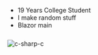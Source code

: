 - 19 Years College Student
- I make random stuff
- Blazor main


![c-sharp-c](https://github.com/user-attachments/assets/c8c7c295-471e-4cc3-9812-8c2e0a00859a)<svg height="25" preserveAspectRatio="xMidYMid" viewBox="0 0 25 25" width="25" xmlns="http://www.w3.org/2000/svg"><path d="m255.569 84.452376c-.002-4.83-1.035-9.098-3.124-12.761-2.052-3.602-5.125-6.621-9.247-9.008-34.025-19.619-68.083-39.178-102.097-58.81699995-9.17-5.294-18.061-5.101-27.163.269-13.543 7.98699995-81.348 46.83399995-101.553 58.53699995-8.321 4.817-12.37 12.189-12.372 21.771-.013 39.455 0 78.909-.013 118.365 0 4.724.991 8.909 2.988 12.517 2.053 3.711 5.169 6.813 9.386 9.254 20.206 11.703 88.02 50.547 101.56 58.536 9.106 5.373 17.997 5.565 27.17.269 34.015-19.64 68.075-39.198 102.105-58.817 4.217-2.44 7.333-5.544 9.386-9.252 1.994-3.608 2.987-7.793 2.987-12.518 0 0 0-78.889-.013-118.345" fill="#a179dc"/><path d="m128.182 143.241376-125.194 72.084c2.053 3.711 5.169 6.813 9.386 9.254 20.206 11.703 88.02 50.547 101.56 58.536 9.106 5.373 17.997 5.565 27.17.269 34.015-19.64 68.075-39.198 102.105-58.817 4.217-2.44 7.333-5.544 9.386-9.252z" fill="#280068"/><path d="m255.569 84.452376c-.002-4.83-1.035-9.098-3.124-12.761l-124.263 71.55 124.413 72.074c1.994-3.608 2.985-7.793 2.987-12.518 0 0 0-78.889-.013-118.345" fill="#390091"/><g fill="#fff"><path d="m201.892326 116.294008v13.473684h13.473684v-13.473684h6.736842v13.473684h13.473685v6.736842h-13.473685v13.473684h13.473685v6.736842h-13.473685v13.473684h-6.736842v-13.473684h-13.473684v13.473684h-6.736842v-13.473684h-13.473684v-6.736842h13.473684v-13.473684h-13.473684v-6.736842h13.473684v-13.473684zm13.473684 20.210526h-13.473684v13.473684h13.473684z"/><path d="m128.456752 48.625876c35.143771 0 65.827133 19.0862981 82.26181 47.4560675l-.16037-.2730675-41.348577 23.808283c-8.146656-13.793605-23.081479-23.1020873-40.213232-23.2937868l-.539631-.0030178c-26.125574 0-47.3060815 21.1793886-47.3060815 47.3049616 0 8.543615 2.2777748 16.552204 6.2389764 23.469476 8.1540981 14.235253 23.4829071 23.836606 41.0671051 23.836606 17.69277 0 33.108884-9.723357 41.221568-24.110835l-.197128.345313 41.286486 23.918037c-16.254398 28.129557-46.517408 47.156948-81.252701 47.536189l-1.058225.005774c-35.2545819 0-66.0252492-19.203824-82.4185122-47.72358-8.0029927-13.922969-12.5820476-30.064389-12.5820476-47.27698 0-52.4660524 42.5322682-94.99944 95.0005598-94.99944z"/></g></svg>
